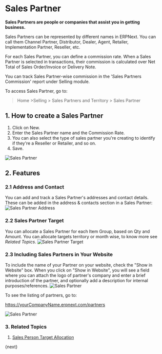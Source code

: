 <!-- add-breadcrumbs -->
# Sales Partner

**Sales Partners are people or companies that assist you in getting business.**

Sales Partners can be represented by different names in ERPNext. You can call them Channel Partner, Distributor, Dealer, Agent, Retailer, Implementation Partner, Reseller, etc.

For each Sales Partner, you can define a commission rate. When a Sales Partner is selected in transactions, their commission is calculated over Net Total of Sales Order/Invoice or Delivery Note.

You can track Sales Partner-wise commission in the 'Sales Partners Commission' report under Selling module.

To access Sales Partner, go to:
> Home >Selling > Sales Partners and Territory > Sales Partner

## 1. How to create a Sales Partner
1. Click on New.
2. Enter the Sales Partner name and the Commission Rate.
3. You can also select the type of sales partner you're creating to identify if they're a Reseller or Retailer, and so on.
4. Save.
<img class="screenshot" alt="Sales Partner" src="{{docs_base_url}}/assets/img/selling/sales-partner.png">

## 2. Features
### 2.1 Address and Contact
You can add and track a Sales Partner's addresses and contact details. These can be added in the address & contacts section in a Sales Partner:
<img class="screenshot" alt="Sales Partner Address" src="{{docs_base_url}}/assets/img/selling/sales-partner-address.png">

### 2.2 Sales Partner Target
You can allocate a Sales Partner for each Item Group, based on Qty and Amount. You can allocate targets territory or month wise, to know more see *Related Topics*.
<img class="screenshot" alt="Sales Partner Target" src="{{docs_base_url}}/assets/img/selling/sales-partner-target.png">

### 2.3 Including Sales Partners in Your Website
To include the name of your Partner on your website, check the "Show in
Website" box. When you click on "Show in Website", you will see a field where you can attach the logo of partner's company and enter a brief introduction of the partner, and optionally add a description for internal purposes/references.
<img class="screenshot" alt="Sales Partner" src="{{docs_base_url}}/assets/img/selling/sales-partner-website.png">

To see the listing of partners, go to:

https://yourCompanyName.erpnext.com/partners

<img class="screenshot" alt="Sales Partner" src="{{docs_base_url}}/assets/img/crm/sales-partner-listing.png">

### 3. Related Topics
1. [Sales Person Target Allocation](/docs/user/manual/en/selling/sales-person-target-allocation)

{next}
